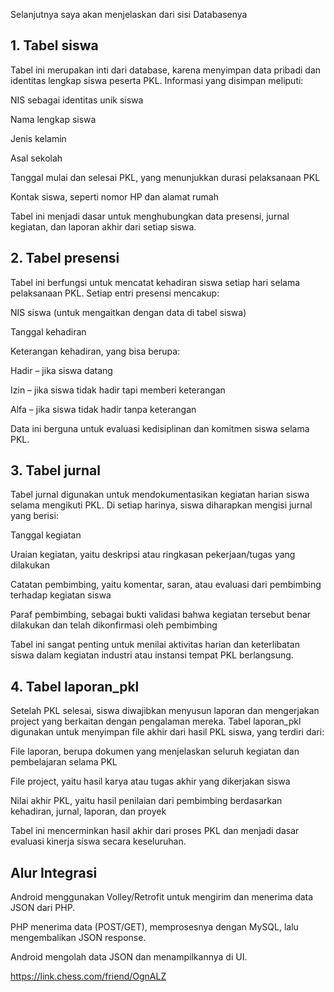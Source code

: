 Selanjutnya saya akan menjelaskan dari sisi Databasenya

## 1. Tabel siswa
Tabel ini merupakan inti dari database, karena menyimpan data pribadi dan identitas lengkap siswa peserta PKL.
Informasi yang disimpan meliputi:

NIS sebagai identitas unik siswa

Nama lengkap siswa

Jenis kelamin

Asal sekolah

Tanggal mulai dan selesai PKL, yang menunjukkan durasi pelaksanaan PKL

Kontak siswa, seperti nomor HP dan alamat rumah

Tabel ini menjadi dasar untuk menghubungkan data presensi, jurnal kegiatan, dan laporan akhir dari setiap siswa.

## 2. Tabel presensi
Tabel ini berfungsi untuk mencatat kehadiran siswa setiap hari selama pelaksanaan PKL.
Setiap entri presensi mencakup:

NIS siswa (untuk mengaitkan dengan data di tabel siswa)

Tanggal kehadiran

Keterangan kehadiran, yang bisa berupa:

Hadir – jika siswa datang

Izin – jika siswa tidak hadir tapi memberi keterangan

Alfa – jika siswa tidak hadir tanpa keterangan

Data ini berguna untuk evaluasi kedisiplinan dan komitmen siswa selama PKL.

## 3. Tabel jurnal
Tabel jurnal digunakan untuk mendokumentasikan kegiatan harian siswa selama mengikuti PKL.
Di setiap harinya, siswa diharapkan mengisi jurnal yang berisi:

Tanggal kegiatan

Uraian kegiatan, yaitu deskripsi atau ringkasan pekerjaan/tugas yang dilakukan

Catatan pembimbing, yaitu komentar, saran, atau evaluasi dari pembimbing terhadap kegiatan siswa

Paraf pembimbing, sebagai bukti validasi bahwa kegiatan tersebut benar dilakukan dan telah dikonfirmasi oleh pembimbing

Tabel ini sangat penting untuk menilai aktivitas harian dan keterlibatan siswa dalam kegiatan industri atau instansi tempat PKL berlangsung.

## 4. Tabel laporan_pkl
Setelah PKL selesai, siswa diwajibkan menyusun laporan dan mengerjakan project yang berkaitan dengan pengalaman mereka.
Tabel laporan_pkl digunakan untuk menyimpan file akhir dari hasil PKL siswa, yang terdiri dari:

File laporan, berupa dokumen yang menjelaskan seluruh kegiatan dan pembelajaran selama PKL

File project, yaitu hasil karya atau tugas akhir yang dikerjakan siswa

Nilai akhir PKL, yaitu hasil penilaian dari pembimbing berdasarkan kehadiran, jurnal, laporan, dan proyek

Tabel ini mencerminkan hasil akhir dari proses PKL dan menjadi dasar evaluasi kinerja siswa secara keseluruhan.

## Alur Integrasi
Android menggunakan Volley/Retrofit untuk mengirim dan menerima data JSON dari PHP.

PHP menerima data (POST/GET), memprosesnya dengan MySQL, lalu mengembalikan JSON response.

Android mengolah data JSON dan menampilkannya di UI.






https://link.chess.com/friend/OgnALZ
